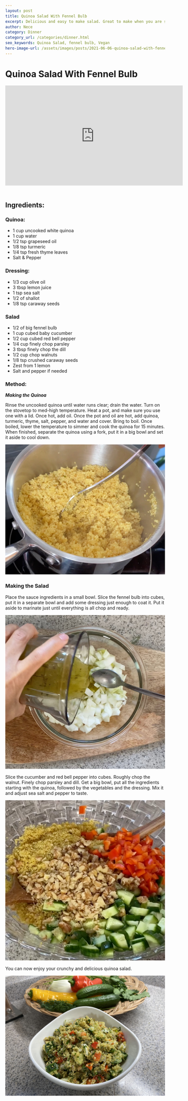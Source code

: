 ```yaml
---
layout: post
title: Quinoa Salad With Fennel Bulb
excerpt: Delicious and easy to make salad. Great to make when you are short on time.
author: Nece
category: Dinner
category_url: /categories/dinner.html
seo_keywords: Quinoa Salad, fennel bulb, Vegan
hero-image-url: /assets/images/posts/2021-06-06-quinoa-salad-with-fennel-bulb/cover.jpg
---
```


# Quinoa Salad With Fennel Bulb

<div class="videoWrapper">
  <iframe width="560" height="315" src="https://www.youtube.com/embed/TSGC-tR3mvg" title="YouTube video player" frameborder="0" allow="accelerometer; autoplay; clipboard-write; encrypted-media; gyroscope; picture-in-picture" allowfullscreen></iframe>
</div>
<br>


## Ingredients:
### Quinoa:
* 1 cup uncooked white quinoa
* 1 cup water
* 1/2 tsp grapeseed oil
* 1/8 tsp turmeric
* 1/4 tsp fresh thyme leaves
* Salt & Pepper


### Dressing:
* 1/3 cup olive oil
* 3 tbsp lemon juice
* 1 tsp sea salt
* 1/2 of shallot
* 1/8 tsp caraway seeds


### Salad
* 1/2 of big fennel bulb
* 1 cup cubed baby cucumber
* 1/2 cup cubed red bell pepper
* 1/4 cup finely chop parsley
* 3 tbsp finely chop the dill
* 1/2 cup chop walnuts
* 1/8 tsp crushed caraway seeds
* Zest from 1 lemon
* Salt and pepper if needed


### Method:

__*Making the Quinoa*__

Rinse the uncooked quinoa until water runs clear; drain the water. Turn on the stovetop to med-high temperature. Heat a pot, and make sure you use one with a lid. Once hot, add oil. Once the pot and oil are hot, add quinoa, turmeric, thyme, salt, pepper, and water and cover. Bring to boil. Once boiled, lower the temperature to simmer and cook the quinoa for 15 minutes. When finished, separate the quinoa using a fork, put it in a big bowl and set it aside to cool down.

![Cooked Quinoa](/assets/images/posts/2021-06-06-quinoa-salad-with-fennel-bulb/cooked-quinoa.jpg "Cooked Quinoa")

### Making the Salad
Place the sauce ingredients in a small bowl. Slice the fennel bulb into cubes, put it in a separate bowl and add some dressing just enough to coat it. Put it aside to marinate just until everything is all chop and ready.

![Fennel Bulb Marinating](/assets/images/posts/2021-06-06-quinoa-salad-with-fennel-bulb/funnel-bulb-in-dressing.jpg "fennel bulb marinating")

Slice the cucumber and red bell pepper into cubes. Roughly chop the walnut. Finely chop parsley and dill. Get a big bowl, put all the ingredients starting with the quinoa, followed by the vegetables and the dressing. Mix it and adjust sea salt and pepper to taste.

![Mixing the ingredients](/assets/images/posts/2021-06-06-quinoa-salad-with-fennel-bulb/mixing.jpg "Mixing the ingredients")

You can now enjoy your crunchy and delicious quinoa salad.

![Quinoa Salad](/assets/images/posts/2021-06-06-quinoa-salad-with-fennel-bulb/cover.jpg "Quinoa Salad")
